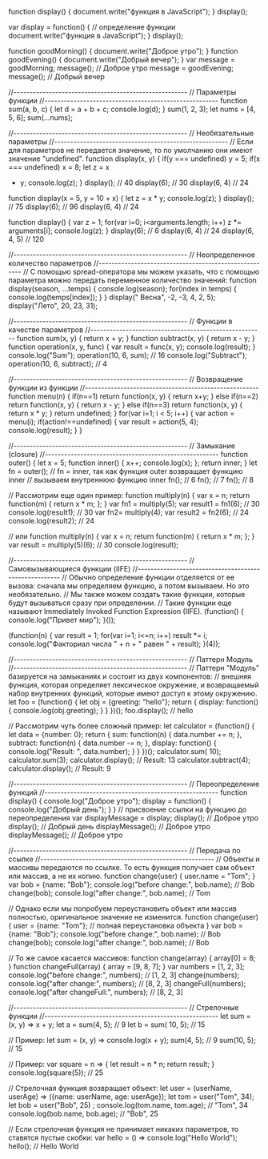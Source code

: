 function display() { document.write("функция в JavaScript"); } display();

var display = function() { // определение функции document.write("функция в JavaScript"); } display();

function goodMorning() { document.write("Доброе утро"); } function goodEvening() { document.write("Добрый вечер"); } var
message = goodMorning; message(); // Доброе утро message = goodEvening; message(); // Добрый вечер

//------------------------------------------------------ // Параметры функции
//------------------------------------------------------ function sum(a, b, c) { let d = a + b + c; console.log(d); }
sum(1, 2, 3); let nums = [4, 5, 6]; sum(...nums);

//------------------------------------------------------ // Необязательные параметры
//------------------------------------------------------ // Если для параметров не передается значение, то по умолчанию
они имеют значение "undefined". function display(x, y) { if(y === undefined) y = 5; if(x === undefined) x = 8; let z = x
* y; console.log(z); } display(); // 40 display(6); // 30 display(6, 4) // 24

function display(x = 5, y = 10 + x) { let z = x * y; console.log(z); } display(); // 75 display(6); // 96 display(6, 4)
// 24

function display() { var z = 1; for(var i=0; i<arguments.length; i++) z *= arguments[i]; console.log(z); } display(6);
// 6 display(6, 4)    // 24 display(6, 4, 5) // 120

//------------------------------------------------------ // Неопределенное количество параметров
//------------------------------------------------------ // С помощью spread-оператора мы можем указать, что с помощью
параметра можно передать переменное количество значений:
function display(season, ...temps) { console.log(season); for(index in temps) { console.log(temps[index]); } } display("
Весна", -2, -3, 4, 2, 5); display("Лето", 20, 23, 31);

//------------------------------------------------------ // Функции в качестве параметров
//------------------------------------------------------ function sum(x, y) { return x + y; } function subtract(x, y) {
return x - y; } function operation(x, y, func) { var result = func(x, y); console.log(result); } console.log("Sum");
operation(10, 6, sum); // 16 console.log("Subtract"); operation(10, 6, subtract); // 4

//------------------------------------------------------ // Возвращение функции из функции
//------------------------------------------------------ function menu(n) { if(n==1) return function(x, y) { return x+y;
} else if(n==2) return function(x, y) { return x - y; } else if(n==3) return function(x, y) { return x * y; } return
undefined; } for(var i=1; i < 5; i++) { var action = menu(i); if(action!==undefined) { var result = action(5, 4);
console.log(result); } }

//------------------------------------------------------ // Замыкание (closure)
//------------------------------------------------------ function outer() { let x = 5; function inner() { x++;
console.log(x); }; return inner; } let fn = outer(); // fn = inner, так как функция outer возвращает функцию inner //
вызываем внутреннюю функцию inner fn(); // 6 fn(); // 7 fn(); // 8

// Рассмотрим еще один пример:
function multiply(n) { var x = n; return function(m) { return x * m; }; } var fn1 = multiply(5); var result1 = fn1(6);
// 30 console.log(result1); // 30 var fn2= multiply(4); var result2 = fn2(6); // 24 console.log(result2); // 24

// или function multiply(n) { var x = n; return function(m) { return x * m; }; } var result = multiply(5)(6); // 30
console.log(result);

//------------------------------------------------------ // Самовызывающиеся функции (IIFE)
//------------------------------------------------------ // Обычно определение функции отделяется от ее вызова: сначала
мы определяем функцию, а потом вызываем. Но это необязательно. // Мы также можем создать такие функции, которые будут
вызываться сразу при определении. // Такие функции еще называют Immediately Invoked Function Expression (IIFE).
(function() { console.log("Привет мир"); }());

(function(n) { var result = 1; for(var i=1; i<=n; i++) result *= i; console.log("Факториал числа " + n + " равен " +
result); }(4));

//------------------------------------------------------ // Паттерн Модуль
//------------------------------------------------------ // Паттерн "Модуль" базируется на замыканиях и состоит из двух
компонентов:
// внешняя функция, которая определяет лексическое окружение, и возвращаемый набор внутренних функций, которые имеют
доступ к этому окружению. let foo = (function() { let obj = {greeting: "hello"}; return { display: function() {
console.log(obj.greeting); } } })(); foo.display(); // hello

// Рассмотрим чуть более сложный пример:
let calculator = (function() { let data = {number: 0}; return { sum: function(n) { data.number += n; }, subtract:
function(n) { data.number -= n; }, display: function() { console.log("Result: ", data.number); } } })(); calculator.sum(
10); calculator.sum(3); calculator.display(); // Result: 13 calculator.subtract(4); calculator.display(); // Result: 9

//------------------------------------------------------ // Переопределение функций
//------------------------------------------------------ function display() { console.log("Доброе утро"); display =
function() { console.log("Добрый день"); } } // присвоение ссылки на функцию до переопределения var displayMessage =
display; display(); // Доброе утро display(); // Добрый день displayMessage(); // Доброе утро displayMessage(); //
Доброе утро

//------------------------------------------------------ // Передача по ссылке
//------------------------------------------------------ // Объекты и массивы передаются по ссылке. То есть функция
получает сам объект или массив, а не их копию. function change(user) { user.name = "Tom"; } var bob = {name: "Bob"};
console.log("before change:", bob.name); // Bob change(bob); console.log("after change:", bob.name); // Tom

// Однако если мы попробуем переустановить объект или массив полностью, оригинальное значение не изменится. function
change(user) { user = {name: "Tom"}; // полная переустановка объекта } var bob = {name: "Bob"}; console.log("before
change:", bob.name); // Bob change(bob); console.log("after change:", bob.name); // Bob

// То же самое касается массивов:
function change(array) { array[0] = 8; } function changeFull(array) { array = [9, 8, 7]; } var numbers = [1, 2, 3];
console.log("before change:", numbers); // [1, 2, 3]
change(numbers); console.log("after change:", numbers); // [8, 2, 3]
changeFull(numbers); console.log("after changeFull:", numbers); // [8, 2, 3]

//------------------------------------------------------ // Стрелочные функции
//------------------------------------------------------ let sum = (x, y) => x + y; let a = sum(4, 5); // 9 let b = sum(
10, 5); // 15

// Пример:
let sum = (x, y) => console.log(x + y); sum(4, 5); // 9 sum(10, 5); // 15

// Пример:
var square = n => { let result = n * n; return result; } console.log(square(5)); // 25

// Стрелочная функция возвращает объект:
let user = (userName, userAge) => ({name: userName, age: userAge}); let tom = user("Tom", 34); let bob = user("Bob", 25)
; console.log(tom.name, tom.age); // "Tom", 34 console.log(bob.name, bob.age); // "Bob", 25

// Если стрелочная функция не принимает никаких параметров, то ставятся пустые скобки:
var hello = () => console.log("Hello World"); hello(); // Hello World





